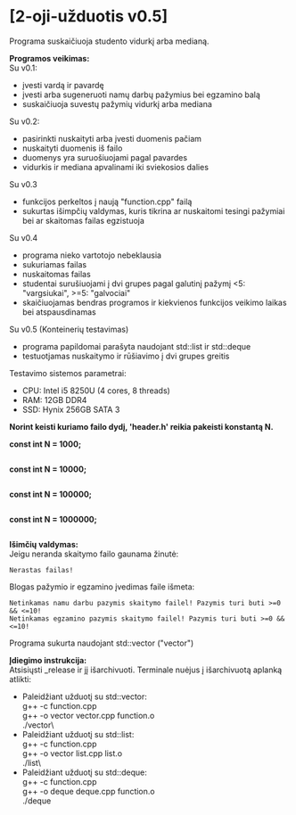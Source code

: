 # [2-oji-užduotis v0.5]

Programa suskaičiuoja studento vidurkį arba medianą.

**Programos veikimas:**\
Su v0.1:
- įvesti vardą ir pavardę
- įvesti arba sugeneruoti namų darbų pažymius bei egzamino balą
- suskaičiuoja suvestų pažymių vidurkį arba mediana

Su v0.2:
- pasirinkti nuskaityti arba įvesti duomenis pačiam
- nuskaityti duomenis iš failo
- duomenys yra suruošiuojami pagal pavardes
- vidurkis ir mediana apvalinami iki sviekosios dalies

Su v0.3
- funkcijos perkeltos į naują "function.cpp" failą
- sukurtas išimpčių valdymas, kuris tikrina ar nuskaitomi tesingi pažymiai bei ar skaitomas failas egzistuoja

Su v0.4
- programa nieko vartotojo nebeklausia
- sukuriamas failas
- nuskaitomas failas
- studentai surušiuojami į dvi grupes pagal galutinį pažymį <5: "vargsiukai", >=5: "galvociai"
- skaičiuojamas bendras programos ir kiekvienos funkcijos veikimo laikas bei atspausdinamas

Su v0.5 (Konteinerių testavimas)
- programa papildomai parašyta naudojant std::list ir std::deque
- testuotjamas nuskaitymo ir rūšiavimo į dvi grupes greitis

Testavimo sistemos parametrai: 
- CPU: Intel i5 8250U (4 cores, 8 threads)
- RAM: 12GB DDR4
- SSD: Hynix 256GB SATA 3

**Norint keisti kuriamo failo dydį, 'header.h' reikia pakeisti konstantą N.**

**const int N = 1000;**
```

```
**const int N = 10000;**
```

```
**const int N = 100000;**
```

```
**const int N = 1000000;**
```

```
**Išimčių valdymas:**\
Jeigu neranda skaitymo failo gaunama žinutė:
```
Nerastas failas!
```
Blogas pažymio ir egzamino įvedimas faile išmeta:
```
Netinkamas namu darbu pazymis skaitymo failel! Pazymis turi buti >=0 && <=10!
Netinkamas egzamino pazymis skaitymo failel! Pazymis turi buti >=0 && <=10!
```
Programa sukurta naudojant std::vector ("vector")

**Įdiegimo instrukcija:**\
Atsisiųsti _release ir jį išarchivuoti. Terminale nuėjus į išarchivuotą aplanką atlikti:
- Paleidžiant užduotį su std::vector:\
g++ -c function.cpp\
g++ -o vector vector.cpp function.o\
./vector\
- Paleidžiant užduotį su std::list:\
g++ -c function.cpp\
g++ -o vector list.cpp list.o\
./list\
- Paleidžiant užduotį su std::deque:\
g++ -c function.cpp\
g++ -o deque deque.cpp function.o\
./deque
